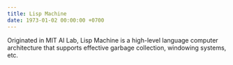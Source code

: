 ```yaml
---
title: Lisp Machine
date: 1973-01-02 00:00:00 +0700
---
```


Originated in MIT AI Lab, Lisp Machine is a high-level language computer architecture that supports effective garbage collection, windowing systems, etc.
